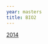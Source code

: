 ```yaml
---
year: masters
title: BIO2
---
```


[2014](https://docs.google.com/document/d/1vEvboyDjfHVBqn_kUMsKOMGMlZ7BDUNAshBc1mc8rLw/edit)

